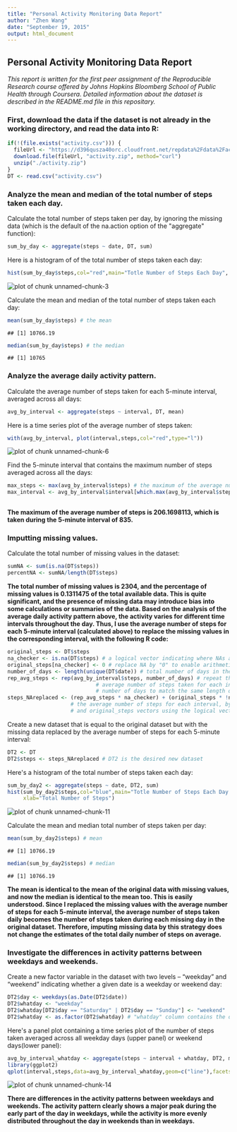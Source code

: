 ```yaml
---
title: "Personal Activity Monitoring Data Report"
author: "Zhen Wang"
date: "September 19, 2015"
output: html_document
---
```


## Personal Activity Monitoring Data Report

*This report is written for the first peer assignment of the Reproducible Research course offered by Johns Hopkins Bloomberg School of Public Health through Coursera. Detailed information about the dataset is described in the README.md file in this repositary.* 

### First, download the data if the dataset is not already in the working directory, and read the data into R:


```r
if(!(file.exists("activity.csv"))) {
  fileUrl <- "https://d396qusza40orc.cloudfront.net/repdata%2Fdata%2Factivity.zip"
  download.file(fileUrl, "activity.zip", method="curl")
  unzip("./activity.zip")
}
DT <- read.csv("activity.csv") 
```

### Analyze the mean and median of the total number of steps taken each day.

Calculate the total number of steps taken per day, by ignoring the missing data (which is the default of the na.action option of the "aggregate" function): 


```r
sum_by_day <- aggregate(steps ~ date, DT, sum)
```

Here is a histogram of of the total number of steps taken each day:


```r
hist(sum_by_day$steps,col="red",main="Totle Number of Steps Each Day", xlab="Total Number of Steps")
```

![plot of chunk unnamed-chunk-3](figure/unnamed-chunk-3-1.png) 

Calculate the mean and median of the total number of steps taken each day:


```r
mean(sum_by_day$steps) # the mean
```

```
## [1] 10766.19
```

```r
median(sum_by_day$steps) # the median
```

```
## [1] 10765
```

### Analyze the average daily activity pattern.

Calculate the average number of steps taken for each 5-minute interval, averaged across all days:


```r
avg_by_interval <- aggregate(steps ~ interval, DT, mean)
```

Here is a time series plot of the average number of steps taken:


```r
with(avg_by_interval, plot(interval,steps,col="red",type="l"))
```

![plot of chunk unnamed-chunk-6](figure/unnamed-chunk-6-1.png) 

Find the 5-minute interval that contains the maximum number of steps averaged across all the days:


```r
max_steps <- max(avg_by_interval$steps) # the maximum of the average number of steps taken per interval
max_interval <- avg_by_interval$interval[which.max(avg_by_interval$steps)] # the 5-minute interval
                                                                        # that contains the maximum 
```

**The maximum of the average number of steps is 206.1698113, which is taken during the 5-minute interval of 835.**

### Imputting missing values.

Calculate the total number of missing values in the dataset:

```r
sumNA <- sum(is.na(DT$steps))
percentNA <- sumNA/length(DT$steps)
```

**The total number of missing values is 2304, and the percentage of missing values is 0.1311475 of the total available data. This is quite significant, and the presence of missing data may introduce bias into some calculations or summaries of the data. Based on the analysis of the average daily activity pattern above, the activity varies for different time intervals throughout the day. Thus, I use the average number of steps for each 5-minute interval (calculated above) to replace the missing values in the corresponding interval, with the following R code:**


```r
original_steps <- DT$steps
na_checker <- is.na(DT$steps) # a logical vector indicating where NAs are in the original data
original_steps[na_checker] <- 0 # replace NA by "0" to enable arithmetic operations below
number_of_days <- length(unique(DT$date)) # total number of days in the original dataset
rep_avg_steps <- rep(avg_by_interval$steps, number_of_days) # repeat the vector storing the
                            # average number of steps taken for each interval for the same
                            # number of days to match the same length of the original_steps vector
steps_NAreplaced <- (rep_avg_steps * na_checker) + (original_steps * !na_checker) # replace NA with
                    # the average number of steps for each interval, by combinging the rep_avg_steps
                    # and original_steps vectors using the logical vectors as coefficients
```

Create a new dataset that is equal to the original dataset but with the missing data replaced by the average number of steps for each 5-minute interval:

```r
DT2 <- DT
DT2$steps <- steps_NAreplaced # DT2 is the desired new dataset
```

Here's a histogram of the total number of steps taken each day:


```r
sum_by_day2 <- aggregate(steps ~ date, DT2, sum)
hist(sum_by_day2$steps,col="blue",main="Totle Number of Steps Each Day (NA replaced)", 
     xlab="Total Number of Steps")
```

![plot of chunk unnamed-chunk-11](figure/unnamed-chunk-11-1.png) 

Calculate the mean and median total number of steps taken per day:


```r
mean(sum_by_day2$steps) # mean
```

```
## [1] 10766.19
```

```r
median(sum_by_day2$steps) # median
```

```
## [1] 10766.19
```

**The mean is identical to the mean of the original data with missing values, and now the median is identical to the mean too. This is easily understood. Since I replaced the missing values with the average number of steps for each 5-minute interval, the average number of steps taken daily becomes the number of steps taken during each missing day in the original dataset. Therefore, imputing missing data by this strategy does not change the estimates of the total daily number of steps on average.**

### Investigate the differences in activity patterns between weekdays and weekends.

Create a new factor variable in the dataset with two levels – “weekday” and “weekend” indicating whether a given date is a weekday or weekend day:


```r
DT2$day <- weekdays(as.Date(DT2$date))
DT2$whatday <- "weekday"
DT2$whatday[DT2$day == "Saturday" | DT2$day == "Sunday"] <- "weekend"
DT2$whatday <- as.factor(DT2$whatday) # "whatday" column contains the desired factor variable
```

Here's a panel plot containing a time series plot of the number of steps taken averaged across all weekday days (upper panel) or weekend days(lower panel):


```r
avg_by_interval_whatday <- aggregate(steps ~ interval + whatday, DT2, mean)
library(ggplot2)
qplot(interval,steps,data=avg_by_interval_whatday,geom=c("line"),facets=whatday~.)
```

![plot of chunk unnamed-chunk-14](figure/unnamed-chunk-14-1.png) 

**There are differences in the activity patterns between weekdays and weekends. The activity pattern clearly shows a major peak during the early part of the day in weekdays, while the activity is more evenly distributed throughout the day in weekends than in weekdays.**
